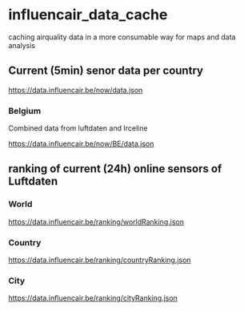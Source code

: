# influencair_data_cache
caching airquality data in a more consumable way for maps and data analysis

## Current (5min) senor data per country
https://data.influencair.be/now/data.json

### Belgium
Combined data from luftdaten and Irceline

https://data.influencair.be/now/BE/data.json

## ranking of current (24h) online sensors of Luftdaten

### World
https://data.influencair.be/ranking/worldRanking.json

### Country
https://data.influencair.be/ranking/countryRanking.json

### City
https://data.influencair.be/ranking/cityRanking.json

